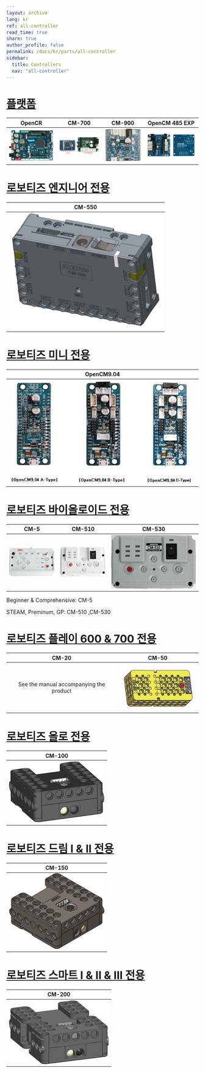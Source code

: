 ```yaml
---
layout: archive
lang: kr
ref: all-controller
read_time: true
share: true
author_profile: false
permalink: /docs/kr/parts/all-controller
sidebar:
  title: Controllers
  nav: "all-controller"
---
```


# [플랫폼](#플랫폼)

|                                                 OpenCR                                                  |                                               CM-700                                                |                                               CM-900                                                |                                                   OpenCM 485 EXP                                                   |
|:-------------------------------------------------------------------------------------------------------:|:---------------------------------------------------------------------------------------------------:|:---------------------------------------------------------------------------------------------------:|:------------------------------------------------------------------------------------------------------------------:|
| [![](/assets/images/parts/controller/opencr10/opencr_product.png)](https://emanual.robotis.com/docs/kr/parts/controller/opencr10/) | [![](/assets/images/parts/controller/cm-700/cm-700_product.jpg)](https://emanual.robotis.com/docs/kr/parts/controller/cm-700/) | [![](/assets/images/parts/controller/cm-900/cm-900_product.jpg)](https://emanual.robotis.com/docs/kr/parts/controller/cm-900/) | [![](/assets/images/parts/controller/opencm904/opencm485exp_product.jpg)](https://emanual.robotis.com/docs/kr/parts/controller/opencm485exp/) |

# [로보티즈 엔지니어 전용](#로보티즈-엔지니어-전용)

|                                               CM-550                                                |
|:---------------------------------------------------------------------------------------------------:|
| [![](/assets/images/parts/controller/cm-550/cm-550_product.png)](https://emanual.robotis.com/docs/kr/parts/controller/cm-550/) |

# [로보티즈 미니 전용](#로보티즈-미니)

|                                                  OpenCM9.04                                                  |
|:------------------------------------------------------------------------------------------------------------:|
| [![](/assets/images/parts/controller/opencm904/opencm904_product.png)](https://emanual.robotis.com/docs/kr/parts/controller/opencm904/) |

# [로보티즈 바이올로이드 전용](#로보티즈-바이올로이드-전용)

|                                             CM-5                                              |                                               CM-510                                                |                                               CM-530                                                |
|:---------------------------------------------------------------------------------------------:|:---------------------------------------------------------------------------------------------------:|:---------------------------------------------------------------------------------------------------:|
| [![](/assets/images/parts/controller/cm-5/cm-5_product.jpg)](https://emanual.robotis.com/docs/kr/parts/controller/cm-5/) | [![](/assets/images/parts/controller/cm-510/cm-510_product.jpg)](https://emanual.robotis.com/docs/kr/parts/controller/cm-510/) | [![](/assets/images/parts/controller/cm-530/cm-530_product.png)](https://emanual.robotis.com/docs/kr/parts/controller/cm-530/) |

Beginner & Comprehensive: CM-5

STEAM, Preminum, GP: CM-510 ,CM-530

# [로보티즈 플레이 600 & 700 전용](#로보티즈-플레이-600--700-전용)

|                  CM-20                  |                                                            CM-50                                                            |
|:---------------------------------------:|:---------------------------------------------------------------------------------------------------------------------------:|
| See the manual accompanying the product | [![](/assets/images/parts/controller/cm-50/cm-50_product.png)](https://emanual.robotis.com/docs/kr/parts/controller/cm-50/) |

# [로보티즈 올로 전용](#로보티즈-올로-전용)

|                                                             CM-100                                                             |
|:------------------------------------------------------------------------------------------------------------------------------:|
| [![](/assets/images/parts/controller/cm-100/cm-100_product.jpg)](https://emanual.robotis.com/docs/kr/parts/controller/cm-100/) |

# [로보티즈 드림 I & II 전용](#로보티즈-드림-i--ii-전용)

|                                                             CM-150                                                             |
|:------------------------------------------------------------------------------------------------------------------------------:|
| [![](/assets/images/parts/controller/cm-150/cm-150_product.jpg)](https://emanual.robotis.com/docs/kr/parts/controller/cm-150/) |

# [로보티즈 스마트 I & II & III 전용](#로보티즈-스마트-i--ii--iii-전용)

|                                                         CM-200                                                         |
|:----------------------------------------------------------------------------------------------------------------------:|
| [![](/assets/images/parts/controller/cm-200/cm_200.jpg)](https://emanual.robotis.com/docs/kr/parts/controller/cm-200/) |



[ln-101]: /docs/en/parts/interface/ln-101/
[cm-5]: /docs/en/parts/controller/cm-5/
[cm-50]: /docs/en/parts/controller/cm-100/
[cm-100]: /docs/en/parts/controller/cm-100/
[cm-150]: /docs/en/parts/controller/cm-150/
[cm-200]: /docs/en/parts/controller/cm-200/
[cm-510]: /docs/en/parts/controller/cm-510/
[cm-530]: /docs/en/parts/controller/cm-530/
[cm-550]: /docs/en/parts/controller/cm-550/
[cm-700]: /docs/en/parts/controller/cm-700/
[cm-900]: /docs/en/parts/controller/cm-900/
[opencm9.04]: /docs/en/parts/controller/opencm904/
[opencm7.0]: /docs/kr/parts/controller/opencm7/
[opencm 485 exp]: /docs/en/parts/controller/opencm485exp/
[opencr]: /docs/en/parts/controller/opencr10/
[r+ task 1.0]: /docs/en/software/rplus1/task/getting_started/
[r+ manager 1.0]: /docs/en/software/rplus1/manager/
[r+ motion 1.0]: /docs/en/software/rplus1/motion/
[r+ task 2.0]: /docs/en/software/rplus2/task/
[r+ manager 2.0]: /docs/en/software/rplus2/manager/
[r+ motion 2.0]: /docs/en/software/rplus2/motion/
[r+ task 3.0]: /docs/en/software/rplustask3/
[r+ iot]: /docs/kr/software/mobile_app/rplusiot/
[r+ blcok]: /docs/en/software/rplus2/rplus2_block/
[r+ m.task]: /docs/en/software/rplus_mobile/mtask/
[r+ m.task 2.0]: /docs/en/software/rplus_mobile/mtask20/
[r+ m.mtion 2.0]: /docs/en/software/rplus_mobile/mmotion/
[r+ m.design]: /docs/en/software/rplus_mobile/mdesign/
[r+ smart]: /docs/kr/software/mobile_app/rplussmart/
[r+ play 700]: /docs/en/edu/play/play-700/#quick-start
[robotis mini]: /docs/en/software/mobile_app/mini_app/
[r+ scratch]: /docs/en/software/rplus2/scratch/
[opencm ide]: /docs/en/software/opencm_ide/getting_started/
[dynamixel sdk]: /docs/en/software/dynamixel/dynamixel_sdk/overview/
[dynamixel workbench]: /docs/en/software/dynamixel/dynamixel_workbench/
[dynamixel wizard]: /docs/en/software/rplus1/dynamixel_wizard/
[dynamixel wizard 2.0]: /docs/en/software/dynamixel/dynamixel_wizard2/
[embeded sdk(cm-510/530/700)]: /docs/en/software/embedded_sdk/
[robotis manipulator library]: /docs/en/software/robotis_manipulator_libs/
